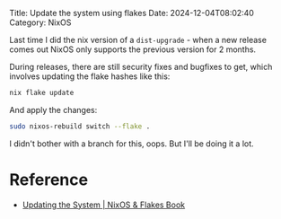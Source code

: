 Title: Update the system using flakes
Date: 2024-12-04T08:02:40
Category: NixOS

Last time I did the nix version of a `dist-upgrade` - when a new release comes out NixOS only supports the previous version for 2 months. 

During releases, there are still security fixes and bugfixes to get, which involves updating the flake hashes like this:

```bash
nix flake update
```

<!-- TODO Link to commit 54e8612 -->

And apply the changes:

```bash
sudo nixos-rebuild switch --flake .
```

I didn't bother with a branch for this, oops. But I'll be doing it a lot.

# Reference

- [Updating the System | NixOS & Flakes Book](https://nixos-and-flakes.thiscute.world/nixos-with-flakes/update-the-system)
